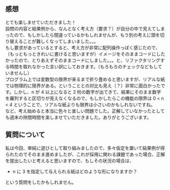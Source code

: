 ## 感想
とても楽しませていただきました！  
設問の内容と結果例から、なんとなく考え方（要求？）が自分の中で見えてしまったので、もしかしたら間違っているかもしれませんが、もう別の考えに頭を切り替えることが難しくなってしまいました。。。  
もし要求があっているとすると、考え方が非常に配列操作っぽく感じたので、（もっともっときれいに書けると思いますが）イメージをそのままコードにしたかったので、とりあえずそのままコードにしました。。。と、リファクタリングする時間を取れなかった言い訳にしておきます。（もろもろのチェックなどもしていませんし）  
プログラム上では変数型の限界が来るまで折り畳めると思いますが、リアルな紙では物理的に限界がある。ということとの対比も見え（？）非常に面白かったです。しかし、n が 4 以上になると 2 桁の数字が出てきて、結果にそのまま数字を羅列すると区切りが見えなくなるので、もしかしたらこの機能の限界は 0 < n < 4 ということで、リアルな紙よりも限界は小さいのかもしれないですね。  
など、考え始めると本当に色々と楽しい問題でした。正解していなかったとしても週末の隙間時間を楽しませていただきました。ありがとうございます。

## 質問について
私は今回、単純に遊びとして取り組みましたので、多々仮定を置いて結果例が得られたのでそのまま進めましたが、これが採用に関わる課題であった場合、正解を提出したいと考えると思いますので、もしその状況の場合は、
* n に 3 を指定して与えられる紙はどのような形になりますか？

という質問をしたかもしれません。